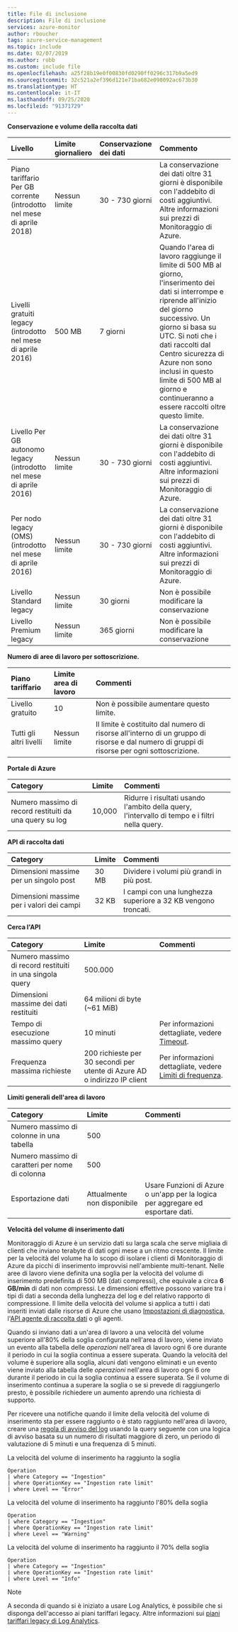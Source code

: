 ```yaml
---
title: File di inclusione
description: File di inclusione
services: azure-monitor
author: rboucher
tags: azure-service-management
ms.topic: include
ms.date: 02/07/2019
ms.author: robb
ms.custom: include file
ms.openlocfilehash: a25f28b19e0f00830fd0290ff0296c317b9a5ed9
ms.sourcegitcommit: 32c521a2ef396d121e71ba682e098092ac673b30
ms.translationtype: HT
ms.contentlocale: it-IT
ms.lasthandoff: 09/25/2020
ms.locfileid: "91371729"
---
```

**Conservazione e volume della raccolta dati** 

| Livello | Limite giornaliero | Conservazione dei dati | Commento |
|:---|:---|:---|:---|
| Piano tariffario Per GB corrente<br>(introdotto nel mese di aprile 2018) | Nessun limite | 30 - 730 giorni | La conservazione dei dati oltre 31 giorni è disponibile con l'addebito di costi aggiuntivi. Altre informazioni sui prezzi di Monitoraggio di Azure. |
| Livelli gratuiti legacy<br>(introdotto nel mese di aprile 2016) | 500 MB | 7 giorni | Quando l'area di lavoro raggiunge il limite di 500 MB al giorno, l'inserimento dei dati si interrompe e riprende all'inizio del giorno successivo. Un giorno si basa su UTC. Si noti che i dati raccolti dal Centro sicurezza di Azure non sono inclusi in questo limite di 500 MB al giorno e continueranno a essere raccolti oltre questo limite.  |
| Livello Per GB autonomo legacy<br>(introdotto nel mese di aprile 2016) | Nessun limite | 30 - 730 giorni | La conservazione dei dati oltre 31 giorni è disponibile con l'addebito di costi aggiuntivi. Altre informazioni sui prezzi di Monitoraggio di Azure. |
| Per nodo legacy (OMS)<br>(introdotto nel mese di aprile 2016) | Nessun limite | 30 - 730 giorni | La conservazione dei dati oltre 31 giorni è disponibile con l'addebito di costi aggiuntivi. Altre informazioni sui prezzi di Monitoraggio di Azure. |
| Livello Standard legacy | Nessun limite | 30 giorni  | Non è possibile modificare la conservazione |
| Livello Premium legacy | Nessun limite | 365 giorni  | Non è possibile modificare la conservazione |

**Numero di aree di lavoro per sottoscrizione.**

| Piano tariffario    | Limite area di lavoro | Commenti
|:---|:---|:---|
| Livello gratuito  | 10 | Non è possibile aumentare questo limite. |
| Tutti gli altri livelli | Nessun limite | Il limite è costituito dal numero di risorse all'interno di un gruppo di risorse e dal numero di gruppi di risorse per ogni sottoscrizione. |

**Portale di Azure**

| Category | Limite | Commenti |
|:---|:---|:---|
| Numero massimo di record restituiti da una query su log | 10,000 | Ridurre i risultati usando l'ambito della query, l'intervallo di tempo e i filtri nella query. |


**API di raccolta dati**

| Category | Limite | Commenti |
|:---|:---|:---|
| Dimensioni massime per un singolo post | 30 MB | Dividere i volumi più grandi in più post. |
| Dimensioni massime per i valori dei campi  | 32 KB | I campi con una lunghezza superiore a 32 KB vengono troncati. |

**Cerca l'API**

| Category | Limite | Commenti |
|:---|:---|:---|
| Numero massimo di record restituiti in una singola query | 500.000 | |
| Dimensioni massime dei dati restituiti | 64 milioni di byte (~61 MiB)| |
| Tempo di esecuzione massimo query | 10 minuti | Per informazioni dettagliate, vedere [Timeout](https://dev.loganalytics.io/documentation/Using-the-API/Timeouts).  |
| Frequenza massima richieste | 200 richieste per 30 secondi per utente di Azure AD o indirizzo IP client | Per informazioni dettagliate, vedere [Limiti di frequenza](https://dev.loganalytics.io/documentation/Using-the-API/Limits). |

**Limiti generali dell'area di lavoro**

| Category | Limite | Commenti |
|:---|:---|:---|
| Numero massimo di colonne in una tabella         | 500 | |
| Numero massimo di caratteri per nome di colonna | 500 | |
| Esportazione dati | Attualmente non disponibile | Usare Funzioni di Azure o un'app per la logica per aggregare ed esportare dati. | 

**<a name="data-ingestion-volume-rate">Velocità del volume di inserimento dati</a>**

Monitoraggio di Azure è un servizio dati su larga scala che serve migliaia di clienti che inviano terabyte di dati ogni mese a un ritmo crescente. Il limite per la velocità del volume ha lo scopo di isolare i clienti di Monitoraggio di Azure da picchi di inserimento improvvisi nell'ambiente multi-tenant. Nelle aree di lavoro viene definita una soglia per la velocità del volume di inserimento predefinita di 500 MB (dati compressi), che equivale a circa **6 GB/min** di dati non compressi. Le dimensioni effettive possono variare tra i tipi di dati a seconda della lunghezza del log e del relativo rapporto di compressione. Il limite della velocità del volume si applica a tutti i dati inseriti inviati dalle risorse di Azure che usano [Impostazioni di diagnostica](../articles/azure-monitor/platform/diagnostic-settings.md), l'[API agente di raccolta dati](../articles/azure-monitor/platform/data-collector-api.md) o gli agenti.

Quando si inviano dati a un'area di lavoro a una velocità del volume superiore all'80% della soglia configurata nell'area di lavoro, viene inviato un evento alla tabella delle *operazioni* nell'area di lavoro ogni 6 ore durante il periodo in cui la soglia continua a essere superata. Quando la velocità del volume è superiore alla soglia, alcuni dati vengono eliminati e un evento viene inviato alla tabella delle *operazioni* nell'area di lavoro ogni 6 ore durante il periodo in cui la soglia continua a essere superata. Se il volume di inserimento continua a superare la soglia o se si prevede di raggiungerlo presto, è possibile richiedere un aumento aprendo una richiesta di supporto. 

Per ricevere una notifiche quando il limite della velocità del volume di inserimento sta per essere raggiunto o è stato raggiunto nell'area di lavoro, creare una [regola di avviso del log](../articles/azure-monitor/platform/alerts-log.md) usando la query seguente con una logica di avviso basata su un numero di risultati maggiore di zero, un periodo di valutazione di 5 minuti e una frequenza di 5 minuti.

La velocità del volume di inserimento ha raggiunto la soglia
```Kusto
Operation
| where Category == "Ingestion"
| where OperationKey == "Ingestion rate limit"
| where Level == "Error"
```

La velocità del volume di inserimento ha raggiunto l'80% della soglia
```Kusto
Operation
| where Category == "Ingestion"
| where OperationKey == "Ingestion rate limit"
| where Level == "Warning"
```

La velocità del volume di inserimento ha raggiunto il 70% della soglia
```Kusto
Operation
| where Category == "Ingestion"
| where OperationKey == "Ingestion rate limit"
| where Level == "Info"
```

>[!NOTE]
>A seconda di quando si è iniziato a usare Log Analytics, è possibile che si disponga dell'accesso ai piani tariffari legacy. Altre informazioni sui [piani tariffari legacy di Log Analytics](https://docs.microsoft.com/azure/azure-monitor/platform/manage-cost-storage#legacy-pricing-tiers). 
